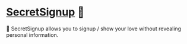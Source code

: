 # [SecretSignup] 🤫

🤫 SecretSignup allows you to signup / show your love without revealing personal
information.

[SecretSignup]: https://secretsignup.playform.cloud
